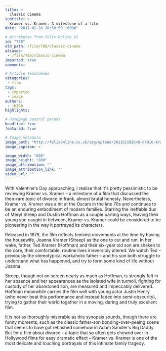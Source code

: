 ```yaml
---
title: >
  Classic Cinema
subtitle: >
  Kramer vs. Kramer: A milestone of a film
date: "2011-02-10 20:50:59 +0000"

# Attributes from Felix Online V1
id: "786"
old_path: /film/786/classic-cinema
aliases:
 - /film/786/classic-cinema
imported: true
comments:

# Article Taxonomies
categories:
 - film
tags:
 - imported
 - image
authors:
 - jh308
highlights:

# Homepage control params
headline: true
featured: true

# Image metadata
image_path: "http://felixonline.co.uk/img/upload/201102102048-dr910-kramerkr.jpg"
image_caption: >

image_width: "800"
image_height: "800"
image_attribution: ""
image_attribution_link: ""
video_url: ""
---
```


With Valentine's Day approaching, I realise that it's pretty pessimistic to be reviewing Kramer vs. Kramer – a milestone of a film that discussed the then-rare topic of divorce in frank, almost brutal honesty. Nevertheless, Kramer vs. Kramer was a hit at the Oscars in the late 70s and continues to be an enduring embodiment of modern families. Starring the ineffable duo of Meryl Streep and Dustin Hoffman as a couple parting ways, leaving their young son caught in between, Kramer vs. Kramer could be considered to be pioneering in the way it portrayed its characters.

Released in 1979, the film reflects feminist movements at the time by having the housewife, Joanna Kramer (Streep) as the one to cut and run. In her wake, father, Ted Kramer (Hoffman) and their six-year old son are shaken to the core, their comfortable, routine lives irreversibly altered. We watch Ted – previously the stereotypical workaholic father – and his son both struggle to understand what has happened, and try to form some kind of life without Joanna.

Streep, though not on screen nearly as much as Hoffman, is strongly felt in her absence and her appearances as the isolated wife in turmoil, fighting for custody of her abandoned son, are measured and impeccably delivered. Hoffman meanwhile carries the film well with young actor Justin Henry (who never beat this performance and instead faded into semi-obscurity), trying to gather their world together in a moving, daring and truly excellent film.

It is not as thoroughly miserable as this synopsis sounds, though there are funny moments, such as the classic father-son bonding-over-peeing scene that seems to have got rehashed somehow in Adam Sandler's Big Daddy. But for a film about divorce – a topic that so often gets chewed over in Hollywood films for easy dramatic effect – Kramer vs. Kramer is one of the most delicate and touching portrayals of this intimate family tragedy.
